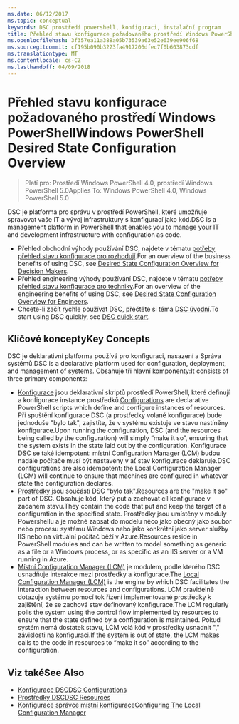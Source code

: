 ```yaml
---
ms.date: 06/12/2017
ms.topic: conceptual
keywords: DSC prostředí powershell, konfiguraci, instalační program
title: Přehled stavu konfigurace požadovaného prostředí Windows PowerShell
ms.openlocfilehash: 3f357ea11a388a05b73539a63e52e639ee906f68
ms.sourcegitcommit: cf195b090b3223fa4917206dfec7f0b603873cdf
ms.translationtype: MT
ms.contentlocale: cs-CZ
ms.lasthandoff: 04/09/2018
---
```

# <a name="windows-powershell-desired-state-configuration-overview"></a><span data-ttu-id="965e0-103">Přehled stavu konfigurace požadovaného prostředí Windows PowerShell</span><span class="sxs-lookup"><span data-stu-id="965e0-103">Windows PowerShell Desired State Configuration Overview</span></span>

> <span data-ttu-id="965e0-104">Platí pro: Prostředí Windows PowerShell 4.0, prostředí Windows PowerShell 5.0</span><span class="sxs-lookup"><span data-stu-id="965e0-104">Applies To: Windows PowerShell 4.0, Windows PowerShell 5.0</span></span>

<span data-ttu-id="965e0-105">DSC je platforma pro správu v prostředí PowerShell, které umožňuje spravovat vaše IT a vývoj infrastruktury s konfigurací jako kód.</span><span class="sxs-lookup"><span data-stu-id="965e0-105">DSC is a management platform in PowerShell that enables you to manage your IT and development infrastructure with configuration as code.</span></span>

- <span data-ttu-id="965e0-106">Přehled obchodní výhody používání DSC, najdete v tématu [potřeby přehled stavu konfigurace pro rozhodují](decisionMaker.md).</span><span class="sxs-lookup"><span data-stu-id="965e0-106">For an overview of the business benefits of using DSC, see [Desired State Configuration Overview for Decision Makers](decisionMaker.md).</span></span>
- <span data-ttu-id="965e0-107">Přehled engineering výhody používání DSC, najdete v tématu [potřeby přehled stavu konfigurace pro techniky](DscForEngineers.md).</span><span class="sxs-lookup"><span data-stu-id="965e0-107">For an overview of the engineering benefits of using DSC, see [Desired State Configuration Overview for Engineers](DscForEngineers.md).</span></span>
- <span data-ttu-id="965e0-108">Chcete-li začít rychle používat DSC, přečtěte si téma [DSC úvodní](quickStart.md).</span><span class="sxs-lookup"><span data-stu-id="965e0-108">To start using DSC quickly, see [DSC quick start](quickStart.md).</span></span>

## <a name="key-concepts"></a><span data-ttu-id="965e0-109">Klíčové koncepty</span><span class="sxs-lookup"><span data-stu-id="965e0-109">Key Concepts</span></span>

<span data-ttu-id="965e0-110">DSC je deklarativní platforma používá pro konfiguraci, nasazení a Správa systémů.</span><span class="sxs-lookup"><span data-stu-id="965e0-110">DSC is a declarative platform used for configuration, deployment, and management of systems.</span></span> <span data-ttu-id="965e0-111">Obsahuje tři hlavní komponenty:</span><span class="sxs-lookup"><span data-stu-id="965e0-111">It consists of three primary components:</span></span>

- <span data-ttu-id="965e0-112">[Konfigurace](configurations.md) jsou deklarativní skriptů prostředí PowerShell, které definují a konfigurace instance prostředků.</span><span class="sxs-lookup"><span data-stu-id="965e0-112">[Configurations](configurations.md) are declarative PowerShell scripts which define and configure instances of resources.</span></span>
    <span data-ttu-id="965e0-113">Při spuštění konfigurace DSC (a prostředky volané konfigurace) bude jednoduše "bylo tak", zajistíte, že v systému existuje ve stavu nastíněny konfigurace.</span><span class="sxs-lookup"><span data-stu-id="965e0-113">Upon running the configuration, DSC (and the resources being called by the configuration) will simply “make it so”, ensuring that the system exists in the state laid out by the configuration.</span></span>
    <span data-ttu-id="965e0-114">Konfigurace DSC se také idempotent: místní Configuration Manager (LCM) budou nadále počítače musí být nastaveny v ať stav konfigurace deklaruje.</span><span class="sxs-lookup"><span data-stu-id="965e0-114">DSC configurations are also idempotent: the Local Configuration Manager (LCM) will continue to ensure that machines are configured in whatever state the configuration declares.</span></span>
- <span data-ttu-id="965e0-115">[Prostředky](resources.md) jsou součástí DSC "bylo tak".</span><span class="sxs-lookup"><span data-stu-id="965e0-115">[Resources](resources.md) are the "make it so" part of DSC.</span></span> <span data-ttu-id="965e0-116">Obsahuje kód, který put a zachovat cíl konfigurace v zadaném stavu.</span><span class="sxs-lookup"><span data-stu-id="965e0-116">They contain the code that put and keep the target of a configuration in the specified state.</span></span>
    <span data-ttu-id="965e0-117">Prostředky jsou umístěny v moduly Powershellu a je možné zapsat do modelu něco jako obecný jako soubor nebo procesu systému Windows nebo jako konkrétní jako server služby IIS nebo na virtuální počítač běží v Azure.</span><span class="sxs-lookup"><span data-stu-id="965e0-117">Resources reside in PowerShell modules and can be written to model something as generic as a file or a Windows process, or as specific as an IIS server or a VM running in Azure.</span></span>
- <span data-ttu-id="965e0-118">[Místní Configuration Manager (LCM)](metaConfig.md) je modulem, podle kterého DSC usnadňuje interakce mezi prostředky a konfigurace.</span><span class="sxs-lookup"><span data-stu-id="965e0-118">The [Local Configuration Manager (LCM)](metaConfig.md) is the engine by which DSC facilitates the interaction between resources and configurations.</span></span>
    <span data-ttu-id="965e0-119">LCM pravidelně dotazuje systému pomocí tok řízení implementované prostředky k zajištění, že se zachová stav definovaný konfigurace.</span><span class="sxs-lookup"><span data-stu-id="965e0-119">The LCM regularly polls the system using the control flow implemented by resources to ensure that the state defined by a configuration is maintained.</span></span>
    <span data-ttu-id="965e0-120">Pokud systém nemá dostatek stavu, LCM volá kód v prostředky usnadnit "," závislosti na konfiguraci.</span><span class="sxs-lookup"><span data-stu-id="965e0-120">If the system is out of state, the LCM makes calls to the code in resources to “make it so” according to the configuration.</span></span>

## <a name="see-also"></a><span data-ttu-id="965e0-121">Viz také</span><span class="sxs-lookup"><span data-stu-id="965e0-121">See Also</span></span>

- [<span data-ttu-id="965e0-122">Konfigurace DSC</span><span class="sxs-lookup"><span data-stu-id="965e0-122">DSC Configurations</span></span>](configurations.md)
- [<span data-ttu-id="965e0-123">Prostředky DSC</span><span class="sxs-lookup"><span data-stu-id="965e0-123">DSC Resources</span></span>](resources.md)
- [<span data-ttu-id="965e0-124">Konfigurace správce místní konfigurace</span><span class="sxs-lookup"><span data-stu-id="965e0-124">Configuring The Local Configuration Manager</span></span>](metaConfig.md)